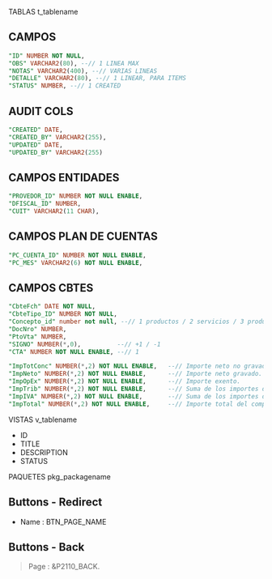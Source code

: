 TABLAS t_tablename

## CAMPOS
```SQL
"ID" NUMBER NOT NULL, 
"OBS" VARCHAR2(80), --// 1 LINEA MAX 
"NOTAS" VARCHAR2(400), --// VARIAS LINEAS  
"DETALLE" VARCHAR2(80), --// 1 LINEAR, PARA ITEMS   
"STATUS" NUMBER, --// 1 CREATED
```

## AUDIT COLS
```SQL
"CREATED" DATE, 
"CREATED_BY" VARCHAR2(255), 
"UPDATED" DATE, 
"UPDATED_BY" VARCHAR2(255) 
```

## CAMPOS ENTIDADES
```SQL
"PROVEDOR_ID" NUMBER NOT NULL ENABLE, 
"DFISCAL_ID" NUMBER, 
"CUIT" VARCHAR2(11 CHAR), 
```


## CAMPOS PLAN DE CUENTAS
```SQL
"PC_CUENTA_ID" NUMBER NOT NULL ENABLE, 
"PC_MES" VARCHAR2(6) NOT NULL ENABLE, 
```


## CAMPOS CBTES
```SQL
"CbteFch" DATE NOT NULL, 
"CbteTipo_ID" NUMBER NOT NULL, 
"Concepto_id" number not null, --// 1 productos / 2 servicios / 3 productos y servicios
"DocNro" NUMBER, 
"PtoVta" NUMBER, 
"SIGNO" NUMBER(*,0),          --// +1 / -1  
"CTA" NUMBER NOT NULL ENABLE, --// 1 

"ImpTotConc" NUMBER(*,2) NOT NULL ENABLE,   --// Importe neto no gravado.
"ImpNeto" NUMBER(*,2) NOT NULL ENABLE,      --// Importe neto gravado.
"ImpOpEx" NUMBER(*,2) NOT NULL ENABLE,      --// Importe exento.
"ImpTrib" NUMBER(*,2) NOT NULL ENABLE,      --// Suma de los importes del array de tributos
"ImpIVA" NUMBER(*,2) NOT NULL ENABLE,       --// Suma de los importes del array de IVA.
"ImpTotal" NUMBER(*,2) NOT NULL ENABLE,     --// Importe total del comprobante
```

VISTAS v_tablename
- ID
- TITLE
- DESCRIPTION
- STATUS


PAQUETES pkg_packagename



## Buttons - Redirect
- Name : BTN_PAGE_NAME


## Buttons - Back
> Page : &P2110_BACK.
